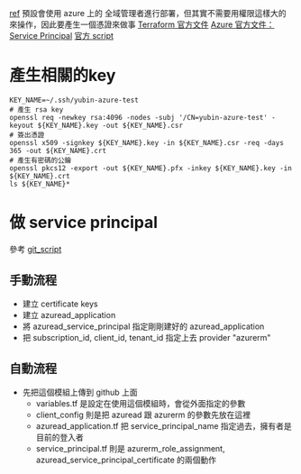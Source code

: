 [ref](https://ithelp.ithome.com.tw/articles/10261767)
預設會使用 azure 上的 全域管理者進行部署，但其實不需要用權限這樣大的來操作，因此要產生一個憑證來做事
[Terraform 官方文件](https://registry.terraform.io/providers/hashicorp/azurerm/latest/docs/guides/service_principal_client_certificate)
[Azure 官方文件：Service Principal](https://docs.microsoft.com/zh-tw/cli/azure/create-an-azure-service-principal-azure-cli)
[官方 script](https://registry.terraform.io/providers/hashicorp/azurerm/latest/docs/guides/service_principal_client_certificate)

# 產生相關的key
```shell
KEY_NAME=~/.ssh/yubin-azure-test
# 產生 rsa key
openssl req -newkey rsa:4096 -nodes -subj '/CN=yubin-azure-test' -keyout ${KEY_NAME}.key -out ${KEY_NAME}.csr
# 簽出憑證
openssl x509 -signkey ${KEY_NAME}.key -in ${KEY_NAME}.csr -req -days 365 -out ${KEY_NAME}.crt
# 產生有密碼的公鑰
openssl pkcs12 -export -out ${KEY_NAME}.pfx -inkey ${KEY_NAME}.key -in ${KEY_NAME}.crt
ls ${KEY_NAME}*
```
# 做 service principal
參考 [git_script](https://github.com/chechiachang/terraform-30-days/tree/main/azure/modules/azuread_service_principal)
## 手動流程
- 建立 certificate keys
- 建立 azuread_application
- 將 azuread_service_principal 指定剛剛建好的 azuread_application
- 把 subscription_id, client_id, tenant_id 指定上去 provider "azurerm"

## 自動流程
- 先把這個模組上傳到 github 上面
  - variables.tf 是設定在使用這個模組時，會從外面指定的參數
  - client_config 則是把 azuread 跟 azurerm 的參數先放在這裡
  - azuread_application.tf 把 service_principal_name 指定過去，擁有者是目前的登入者
  - service_principal.tf 則是 azurerm_role_assignment, azuread_service_principal_certificate 的兩個動作
